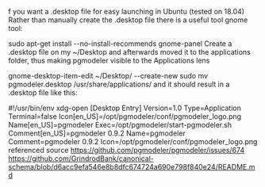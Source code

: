 f you want a .desktop file for easy launching in Ubuntu (tested on 18.04) Rather than manually create the .desktop file there is a useful tool gnome tool:

sudo apt-get install --no-install-recommends gnome-panel
Create a .desktop file on my ~/Desktop and afterwards moved it to the applications folder, thus making pgmodeler visible to the Applications lens

gnome-desktop-item-edit ~/Desktop/ --create-new
sudo mv pgmodeler.desktop /usr/share/applications/
and it should result in a .desktop file like this:

#!/usr/bin/env xdg-open
[Desktop Entry]
Version=1.0
Type=Application
Terminal=false
Icon[en_US]=/opt/pgmodeler/conf/pgmodeler_logo.png
Name[en_US]=pgmodeler
Exec=/opt/pgmodeler/start-pgmodeler.sh
Comment[en_US]=pgmodeler 0.9.2
Name=pgmodeler
Comment=pgmodeler 0.9.2
Icon=/opt/pgmodeler/conf/pgmodeler_logo.png
referenced source https://github.com/pgmodeler/pgmodeler/issues/674
https://github.com/GrindrodBank/canonical-schema/blob/d6acc9efa546e8b8dfc674724a690e798f840e24/README.md
